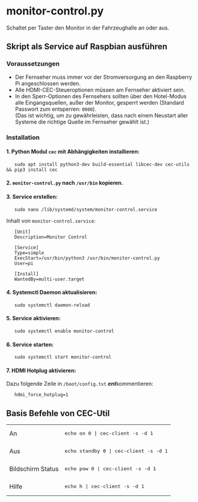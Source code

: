 # monitor-control.py

Schaltet per Taster den Monitor in der Fahrzeughalle an oder aus.

## Skript als Service auf Raspbian ausführen

### Voraussetzungen

- Der Fernseher muss immer vor der Stromversorgung an den Raspberry Pi angeschlossen werden.
- Alle HDMI-CEC-Steueroptionen müssen am Fernseher aktiviert sein.
- In den Sperr-Optionen des Fernsehers sollten über den Hotel-Modus alle Eingangsquellen, außer der Monitor, gesperrt werden (Standard Passwort zum entsperren: `0000`).  
  (Das ist wichtig, um zu gewährleisten, dass nach einem Neustart aller Systeme die richtige Quelle im Fernseher gewählt ist.)

### Installation

#### 1. Python Modul `cec` mit Abhängigkeiten installieren:

       sudo apt install python3-dev build-essential libcec-dev cec-utils && pip3 install cec

#### 2. `monitor-control.py` nach `/usr/bin` kopieren.
#### 3. Service erstellen:

       sudo nano /lib/systemd/system/monitor-control.service
   
   Inhalt von `monitor-control.service`:

       [Unit]
       Description=Monitor Control

       [Service]
       Type=simple
       ExecStart=/usr/bin/python3 /usr/bin/monitor-control.py
       User=pi

       [Install]
       WantedBy=multi-user.target

#### 4. Systemctl Daemon aktualisieren:

       sudo systemctl daemon-reload

#### 5. Service aktivieren:

       sudo systemctl enable monitor-control

#### 6. Service starten:

       sudo systemctl start monitor-control

#### 7. HDMI Hotplug aktivieren:  
   Dazu folgende Zeile in `/boot/config.txt` ***ent***kommentieren:

       hdmi_force_hotplug=1

## Basis Befehle von CEC-Util

<table>
  <tr>
    <td>An</td>
    <td><pre>echo on 0 | cec-client -s -d 1</pre></td>
  </tr>
  <tr>
    <td>Aus</td>
    <td><pre>echo standby 0 | cec-client -s -d 1</pre></td>
  </tr>
  <tr>
    <td>Bildschirm Status</td>
    <td><pre>echo pow 0 | cec-client -s -d 1</pre></td>
  </tr>
  <tr>
    <td>Hilfe</td>
    <td><pre>echo h | cec-client -s -d 1</pre></td>
  </tr>
</table>
